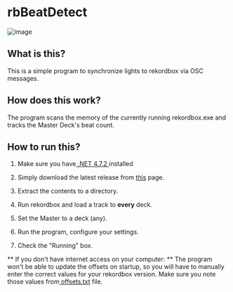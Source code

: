 # rbBeatDetect

![image](https://user-images.githubusercontent.com/20556689/191962038-82b22267-42ae-45bb-b41a-4f2af5236a12.png)

## What is this?
This is a simple program to synchronize lights to rekordbox via OSC messages.

## How does this work?
The program scans the memory of the currently running rekordbox.exe and tracks the Master Deck's beat count.

## How to run this?
1. Make sure you have[ .NET 4.7.2 ](https://dotnet.microsoft.com/en-us/download/dotnet-framework/net472 " .NET 4.7.2 ")installed
2. Simply download the latest release from [this](https://github.com/palmarci/rbBeatDetect/releases "this") page. 
3. Extract the contents to a directory.

4. Run rekordbox and load a track to **every** deck.
5. Set the Master to a deck (any).
6. Run the program, configure your settings.
7. Check the "Running" box.

** If you don't have internet access on your computer: **
The program won't be able to update the offsets on startup, so you will have to manually enter the correct values for your rekordbox version.  Make sure you note those values from[ offsets.txt](https://raw.githubusercontent.com/palmarci/rbBeatDetect/main/offsets.txt " offsets.txt") file.  
